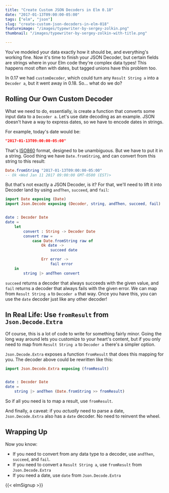 ```yaml
---
title: "Create Custom JSON Decoders in Elm 0.18"
date: "2017-01-13T09:00:00-05:00"
tags: ["elm", "json"]
slug: "create-custom-json-decoders-in-elm-018"
featureimage: "/images/typewriter-by-sergey-zolkin.png"
thumbnail: "/images/typewriter-by-sergey-zolkin-with-title.png"

---
```


You've modeled your data exactly how it should be, and everything's working fine.
Now it's time to finish your JSON Decoder, but certain fields are strings where in your Elm code they're complex data types!
This happens most often with dates, but tagged unions have this problem too.

In 0.17 we had `customDecoder`, which could turn any `Result String a` into a `Decoder a`, but it went away in 0.18.
So… what do we do?

<!--more-->

## Rolling Our Own Custom Decoder

What we need to do, essentially, is create a function that converts some input data to a `Decoder a`.
Let's use date decoding as an example.
JSON doesn't have a way to express dates, so we have to encode dates in strings.

For example, today's date would be:

```json
"2017-01-13T09:00:00-05:00"
```

That's [ISO860](https://en.wikipedia.org/wiki/ISO_8601) format, designed to be unambiguous.
But we have to put it in a string.
Good thing we have `Date.fromString`, and can convert from this string to this result:

```elm
Date.fromString "2017-01-13T09:00:00-05:00"
-- Ok <Wed Jan 11 2017 09:00:00 GMT-0500 (EST)>
```

But that's not exactly a JSON Decoder, is it?
For that, we'll need to lift it into Decoder land by using `andThen`, `succeed`, and `fail`:

```elm
import Date exposing (Date)
import Json.Decode exposing (Decoder, string, andThen, succeed, fail)


date : Decoder Date
date =
    let
        convert : String -> Decoder Date
        convert raw =
            case Date.fromString raw of
                Ok date ->
                    succeed date

                Err error ->
                    fail error
    in
        string |> andThen convert
```

`succeed` returns a decoder that always succeeds with the given value, and `fail` returns a decoder that always fails with the given error.
We can map from `Result String a` to `Decoder a` that way.
Once you have this, you can use the `date` decoder just like any other decoder!

## In Real Life: Use `fromResult` from `Json.Decode.Extra`

Of course, this is a lot of code to write for something fairly minor.
Going the long way around lets you customize to your heart's content, but if you only need to map from `Result String a` to `Decoder a` there's a simpler option.

`Json.Decode.Extra` exposes a function `fromResult` that does this mapping for you.
The decoder above could be rewritten like this:

```elm
import Json.Decode.Extra exposing (fromResult)


date : Decoder Date
date =
    string |> andThen (Date.fromString >> fromResult)
```

So if all you need is to map a result, use `fromResult`.

And finally, a caveat: if you *actually* need to parse a date, `Json.Decode.Extra` also has a `date` decoder.
No need to reinvent the wheel.

## Wrapping Up

Now you know:

- If you need to convert from any data type to a decoder, use `andThen`, `succeed`, and `fail`.
- If you need to convert a `Result String a`, use `fromResult` from `Json.Decode.Extra`
- If you need a date, use `date` from `Json.Decode.Extra`

{{< elmSignup >}}
